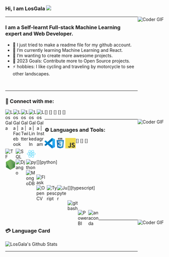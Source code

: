 ### Hi, I am LosGala <img src="https://media.giphy.com/media/hvRJCLFzcasrR4ia7z/giphy.gif" width="25px"> 
[<img align="right" src="https://i.imgur.com/mVIr207.gif" alt="Coder GIF" height="280">][myprofile]
<hr/>

### I am a Self-learnt Full-stack Machine Learning expert and Web Developer.
- 🔭 I just tried to make a readme file for my github account.<br />
- 🌱 I’m currently learning Machine Learning and React.<br />
- 👯 I’m wanting to create more awesome projects.<br />
- 🥅 2023 Goals: Contribute more to Open Source projects.<br />
- ⚡ hobbies: I like cycling and traveling by motorcycle to see other landscapes.
<br/>
<hr/>



### 🧧 Connect with me:
[<img align="left" alt="LosGala" width="25px" src="http://pngimg.com/uploads/globe/globe_PNG100096.png" />]
[<img align="left" alt="LosGala | Facebook" width="25px" src="http://pngimg.com/uploads/facebook_logos/facebook_logos_PNG19762.png" />]
[<img align="left" alt="LosGala | Twitter" width="25px" src="http://pngimg.com/uploads/twitter/twitter_PNG29.png" />]
[<img align="left" alt="LosGala | LinkedIn" width="25px" src="http://pngimg.com/uploads/linkedIn/linkedIn_PNG32.png" />]
[<img align="left" alt="LosGala | Instagram" width="25px" src="http://pngimg.com/uploads/instagram/instagram_PNG11.png" />]
<br />

[<img align="right"  src="https://i.imgur.com/UWbDP3y.gif" alt="Coder GIF" height="280">][myprofile]


<hr/>


### ⚙ Languages and Tools:

[<img align="left" alt="vscode" width="33px" src="https://raw.githubusercontent.com/github/explore/80688e429a7d4ef2fca1e82350fe8e3517d3494d/topics/visual-studio-code/visual-studio-code.png" />]
[<img align="left" alt="CSS3" width="33px" src="https://raw.githubusercontent.com/github/explore/80688e429a7d4ef2fca1e82350fe8e3517d3494d/topics/css/css.png" />]
[<img align="left" alt="JavaScript" width="33px" src="https://raw.githubusercontent.com/github/explore/80688e429a7d4ef2fca1e82350fe8e3517d3494d/topics/javascript/javascript.png" />]
<br/>
<br/>
[<img align="left" alt="TF" width="33px" src="https://i.imgur.com/oGwE8PR.png" />][tensorflow]
[<img align="left" alt="SQL" width="33px" src="https://camo.githubusercontent.com/b65f9026a0274fb351e57ed757a7c01e2538734b2278c067b5d6ca4650a6e4ce/68747470733a2f2f6c6162732e6d7973716c2e636f6d2f636f6d6d6f6e2f6c6f676f732f6d7973716c2d6c6f676f2e737667" />][mysql]
[<img align="left" alt="React" width="33px" src="https://raw.githubusercontent.com/github/explore/80688e429a7d4ef2fca1e82350fe8e3517d3494d/topics/react/react.png" />][react]
<br/>
<br/>
[<img align="left" alt="NodeJS" width="33px" src="https://raw.githubusercontent.com/github/explore/80688e429a7d4ef2fca1e82350fe8e3517d3494d/topics/nodejs/nodejs.png" />][nodejs]
[<img align="left" alt="Django" width="33px" src="https://i.imgur.com/6HTssDd.png" />][django]
[<img align="left" alt="python" width="33px" src="https://i.imgur.com/gixjL0a.png" />][python]
<br/>
<br/>
[<img align="left" alt="MongoDB" width="33px" src="https://i.imgur.com/uyStyoI.png" />][mongoDB]

[<img align="left" alt="Flask" width="33px" src="https://i.imgur.com/0Gs9Vqu.png" />][flask]
<br/>
<br/>
[<img align="left" alt="OpenCV" width="33px" src="https://i.imgur.com/xFMyVyV.png" />][openCV]
[<img align="left" alt="Typescript" width="33px" src="https://i.imgur.com/6md14Ny.png" />][typescript]
[<img align="left" alt="Jupyter" width="33px" src="https://i.imgur.com/f5M1VWO.png" />][jupyter]
<br/>
<br/>

[<img align="left" alt="gitbash" width="33px" src="https://i.imgur.com/FgD2Tpt.png" />][git]


<br />


[<img align="left" alt="PowerBI" width="33px" src="https://i.imgur.com/uDWUWAY.png" />][PowerBI]
[<img align="left" alt="anaconda" width="33px" src="https://i.imgur.com/SUxYIXm.png" />][anaconda]

<br/>

[<img align="right"  src="https://i.imgur.com/rLFiAr5.gif" alt="Coder GIF" height="280">][myprofile]

<hr/>

### 💳 Language Card

<img align="center" alt="LosGala's Github Stats" src="https://github-readme-stats.vercel.app/api/top-langs/?username=subhamrex&&layout=compact&&theme=tokyonight" />

<br />

<hr/>





[myprofile]:https://github.com/LosGala
[anaconda]:https://www.anaconda.com/
[PowerBI]:https://powerbi.microsoft.com/en-us/

[vscode]:https://code.visualstudio.com/
[jupyter]:https://jupyter.org/


[openCV]:https://opencv.org/
[tensorflow]:https://www.tensorflow.org/
[django]:https://www.djangoproject.com/
[flask]:https://flask.palletsprojects.com/en/1.1.x/
[git]:https://git-scm.com/
[mongoDB]:https://www.mongodb.com/
[nodejs]:https://nodejs.org/en/
[js]:https://www.w3schools.com/js/DEFAULT.asp
[react]:https://reactjs.org/
[mysql]:https://www.mysql.com/

